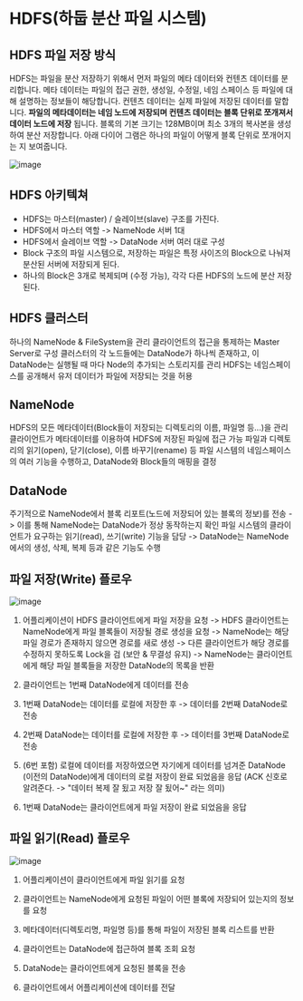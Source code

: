 # HDFS(하둡 분산 파일 시스템)

## HDFS 파일 저장 방식
HDFS는 파일을 분산 저장하기 위해서 먼저 파일의 메타 데이터와 컨텐츠 데이터를 분리합니다. 
메타 데이터는 파일의 접근 권한, 생성일, 수정일, 네임 스페이스 등 파일에 대해 설명하는 정보들이 해당합니다. 컨텐츠 데이터는 실제 파일에 저장된 데이터를 말합니다. 
**파일의 메타데이터는 네임 노드에 저장되며 컨텐츠 데이터는 블록 단위로 쪼개져서 데이터 노드에 저장** 됩니다. 블록의 기본 크기는 128MB이며 최소 3개의 복사본을 생성하여 분산 저장합니다. 
아래 다이어 그램은 하나의 파일이 어떻게 블록 단위로 쪼개어지는 지 보여줍니다.

![image](https://github.com/user-attachments/assets/f6c343cf-ae88-448b-bcf8-ef3e495e4a6b)


## HDFS 아키텍쳐

* HDFS는 마스터(master) / 슬레이브(slave) 구조를 가진다.
* HDFS에서 마스터 역할 -> NameNode 서버 1대
* HDFS에서 슬레이브 역할 -> DataNode 서버 여러 대로 구성
* Block 구조의 파일 시스템으로, 저장하는 파일은 특정 사이즈의 Block으로 나눠져 분산된 서버에 저장되게 된다.
* 하나의 Block은 3개로 복제되며 (수정 가능), 각각 다른 HDFS의 노드에 분산 저장된다.

## HDFS 클러스터
하나의 NameNode & FileSystem을 관리
클라이언트의 접근을 통제하는 Master Server로 구성
클러스터의 각 노드들에는 DataNode가 하나씩 존재하고, 이 DataNode는 실행될 때 마다 Node의 추가되는 스토리지를 관리
HDFS는 네임스페이스를 공개해서 유저 데이터가 파일에 저장되는 것을 허용

## NameNode
HDFS의 모든 메타데이터(Block들이 저장되는 디렉토리의 이름, 파일명 등...)을 관리
클라이언트가 메타데이터를 이용하여 HDFS에 저장된 파일에 접근 가능
파일과 디렉토리의 읽기(open), 닫기(close), 이름 바꾸기(rename) 등 파일 시스템의 네임스페이스의 여러 기능을 수행하고, DataNode와 Block들의 매핑을 결정

## DataNode
주기적으로 NameNode에서 블록 리포트(노드에 저장되어 있는 블록의 정보)를 전송 -> 이를 통해 NameNode는 DataNode가 정상 동작하는지 확인
파일 시스템의 클라이언트가 요구하는 읽기(read), 쓰기(write) 기능을 담당 -> DataNode는 NameNode에서의 생성, 삭제, 복제 등과 같은 기능도 수행


## 파일 저장(Write) 플로우
![image](https://github.com/user-attachments/assets/0d8a10b2-961e-43a0-89fb-bf3d8244de27)

1. 어플리케이션이 HDFS 클라이언트에게 파일 저장을 요청 -> HDFS 클라이언트는 NameNode에게 파일 블록들이 저장될 경로 생성을 요청 -> NameNode는 해당 파일 경로가 존재하지 않으면 경로를 새로 생성 -> 다른 클라이언트가 해당 경로를 수정하지 못하도록 Lock을 검 (보안 & 무결성 유지) -> NameNode는 클라이언트에게 해당 파일 블록들을 저장한 DataNode의 목록을 반환

2. 클라이언트는 1번째 DataNode에게 데이터를 전송

3. 1번째 DataNode는 데이터를 로컬에 저장한 후 -> 데이터를 2번째 DataNode로 전송

4. 2번째 DataNode는 데이터를 로컬에 저장한 후 -> 데이터를 3번째 DataNode로 전송

5. (6번 포함) 로컬에 데이터를 저장하였으면 자기에게 데이터를 넘겨준 DataNode (이전의 DataNode)에게 데이터의 로컬 저장이 완료 되었음을 응답 (ACK 신호로 알려준다. -> "데이터 복제 잘 됬고 저장 잘 됬어~" 라는 의미)

6. 1번째 DataNode는 클라이언트에게 파일 저장이 완료 되었음을 응답


## 파일 읽기(Read) 플로우

![image](https://github.com/user-attachments/assets/01fd55ac-c91a-415c-8bbc-a54fd6de010c)

1. 어플리케이션이 클라이언트에게 파일 읽기를 요청

2. 클라이언트는 NameNode에게 요청된 파일이 어떤 블록에 저장되어 있는지의 정보를 요청

3. 메타데이터(디렉토리명, 파일명 등)를 통해 파일이 저장된 블록 리스트를 반환

4. 클라이언트는 DataNode에 접근하여 블록 조회 요청

5. DataNode는 클라이언트에게 요청된 블록을 전송

6. 클라이언트에서 어플리케이션에 데이터를 전달
